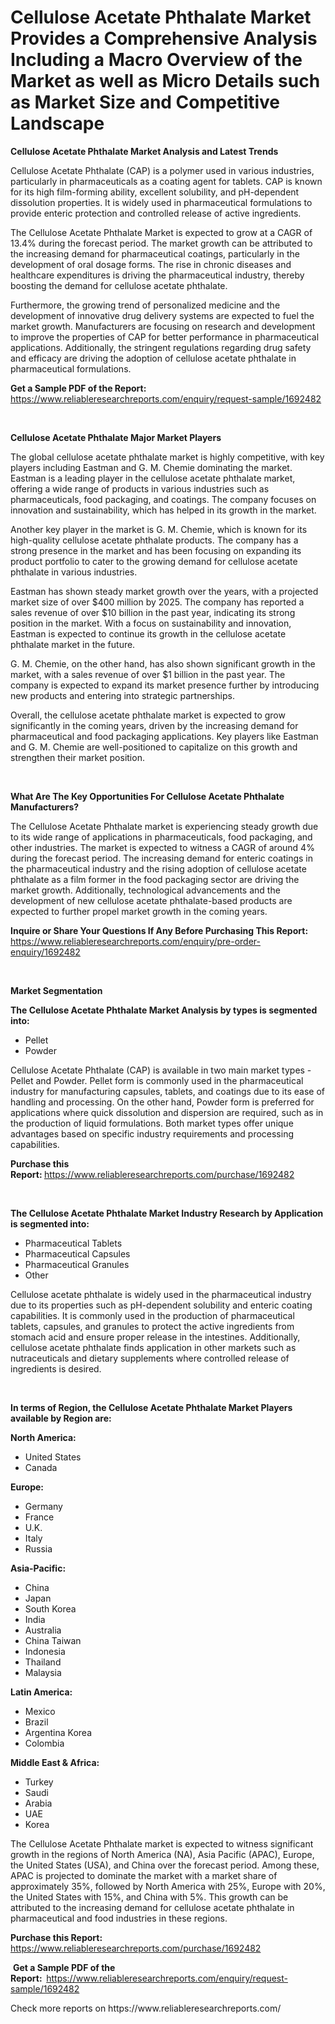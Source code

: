 <p><h1>Cellulose Acetate Phthalate Market Provides a Comprehensive Analysis Including a Macro Overview of the Market as well as Micro Details such as Market Size and Competitive Landscape</h1></p><p><strong>Cellulose Acetate Phthalate Market Analysis and Latest Trends</strong></p>
<p><p>Cellulose Acetate Phthalate (CAP) is a polymer used in various industries, particularly in pharmaceuticals as a coating agent for tablets. CAP is known for its high film-forming ability, excellent solubility, and pH-dependent dissolution properties. It is widely used in pharmaceutical formulations to provide enteric protection and controlled release of active ingredients.</p><p>The Cellulose Acetate Phthalate Market is expected to grow at a CAGR of 13.4% during the forecast period. The market growth can be attributed to the increasing demand for pharmaceutical coatings, particularly in the development of oral dosage forms. The rise in chronic diseases and healthcare expenditures is driving the pharmaceutical industry, thereby boosting the demand for cellulose acetate phthalate.</p><p>Furthermore, the growing trend of personalized medicine and the development of innovative drug delivery systems are expected to fuel the market growth. Manufacturers are focusing on research and development to improve the properties of CAP for better performance in pharmaceutical applications. Additionally, the stringent regulations regarding drug safety and efficacy are driving the adoption of cellulose acetate phthalate in pharmaceutical formulations.</p></p>
<p><strong>Get a Sample PDF of the Report:&nbsp;</strong> <a href="https://www.reliableresearchreports.com/enquiry/request-sample/1692482">https://www.reliableresearchreports.com/enquiry/request-sample/1692482</a></p>
<p>&nbsp;</p>
<p><strong>Cellulose Acetate Phthalate Major Market Players</strong></p>
<p><p>The global cellulose acetate phthalate market is highly competitive, with key players including Eastman and G. M. Chemie dominating the market. Eastman is a leading player in the cellulose acetate phthalate market, offering a wide range of products in various industries such as pharmaceuticals, food packaging, and coatings. The company focuses on innovation and sustainability, which has helped in its growth in the market.</p><p>Another key player in the market is G. M. Chemie, which is known for its high-quality cellulose acetate phthalate products. The company has a strong presence in the market and has been focusing on expanding its product portfolio to cater to the growing demand for cellulose acetate phthalate in various industries.</p><p>Eastman has shown steady market growth over the years, with a projected market size of over $400 million by 2025. The company has reported a sales revenue of over $10 billion in the past year, indicating its strong position in the market. With a focus on sustainability and innovation, Eastman is expected to continue its growth in the cellulose acetate phthalate market in the future.</p><p>G. M. Chemie, on the other hand, has also shown significant growth in the market, with a sales revenue of over $1 billion in the past year. The company is expected to expand its market presence further by introducing new products and entering into strategic partnerships.</p><p>Overall, the cellulose acetate phthalate market is expected to grow significantly in the coming years, driven by the increasing demand for pharmaceutical and food packaging applications. Key players like Eastman and G. M. Chemie are well-positioned to capitalize on this growth and strengthen their market position.</p></p>
<p>&nbsp;</p>
<p><strong>What Are The Key Opportunities For Cellulose Acetate Phthalate Manufacturers?</strong></p>
<p><p>The Cellulose Acetate Phthalate market is experiencing steady growth due to its wide range of applications in pharmaceuticals, food packaging, and other industries. The market is expected to witness a CAGR of around 4% during the forecast period. The increasing demand for enteric coatings in the pharmaceutical industry and the rising adoption of cellulose acetate phthalate as a film former in the food packaging sector are driving the market growth. Additionally, technological advancements and the development of new cellulose acetate phthalate-based products are expected to further propel market growth in the coming years.</p></p>
<p><strong>Inquire or Share Your Questions If Any Before Purchasing This Report:</strong> <a href="https://www.reliableresearchreports.com/enquiry/pre-order-enquiry/1692482">https://www.reliableresearchreports.com/enquiry/pre-order-enquiry/1692482</a></p>
<p>&nbsp;</p>
<p><strong>Market Segmentation</strong></p>
<p><strong>The Cellulose Acetate Phthalate Market Analysis by types is segmented into:</strong></p>
<p><ul><li>Pellet</li><li>Powder</li></ul></p>
<p><p>Cellulose Acetate Phthalate (CAP) is available in two main market types - Pellet and Powder. Pellet form is commonly used in the pharmaceutical industry for manufacturing capsules, tablets, and coatings due to its ease of handling and processing. On the other hand, Powder form is preferred for applications where quick dissolution and dispersion are required, such as in the production of liquid formulations. Both market types offer unique advantages based on specific industry requirements and processing capabilities.</p></p>
<p><strong>Purchase this Report:&nbsp;</strong><a href="https://www.reliableresearchreports.com/purchase/1692482">https://www.reliableresearchreports.com/purchase/1692482</a></p>
<p>&nbsp;</p>
<p><strong>The Cellulose Acetate Phthalate Market Industry Research by Application is segmented into:</strong></p>
<p><ul><li>Pharmaceutical Tablets</li><li>Pharmaceutical Capsules</li><li>Pharmaceutical Granules</li><li>Other</li></ul></p>
<p><p>Cellulose acetate phthalate is widely used in the pharmaceutical industry due to its properties such as pH-dependent solubility and enteric coating capabilities. It is commonly used in the production of pharmaceutical tablets, capsules, and granules to protect the active ingredients from stomach acid and ensure proper release in the intestines. Additionally, cellulose acetate phthalate finds application in other markets such as nutraceuticals and dietary supplements where controlled release of ingredients is desired.</p></p>
<p>&nbsp;</p>
<p><strong>In terms of Region, the Cellulose Acetate Phthalate Market Players available by Region are:</strong></p>
<p>
    <p> <strong> North America: </strong>
        <ul>
            <li>United States</li>
            <li>Canada</li>
        </ul>
        </p> 
    <p> <strong> Europe: </strong>
        <ul>
            <li>Germany</li>
            <li>France</li>
            <li>U.K.</li>
            <li>Italy</li>
            <li>Russia</li>
        </ul>
        </p> 
    <p> <strong> Asia-Pacific: </strong>
        <ul>
            <li>China</li>
            <li>Japan</li>
            <li>South Korea</li>
            <li>India</li>
            <li>Australia</li>
            <li>China Taiwan</li>
            <li>Indonesia</li>
            <li>Thailand</li>
            <li>Malaysia</li>
        </ul>
        </p> 
    <p> <strong> Latin America: </strong>
        <ul>
            <li>Mexico</li>
            <li>Brazil</li>
            <li>Argentina Korea</li>
            <li>Colombia</li>
        </ul>
        </p> 
    <p> <strong> Middle East & Africa: </strong>
        <ul>
            <li>Turkey</li>
            <li>Saudi</li>
            <li>Arabia</li>
            <li>UAE</li>
            <li>Korea</li>
        </ul>
    </p>
    </p>
<p><p>The Cellulose Acetate Phthalate market is expected to witness significant growth in the regions of North America (NA), Asia Pacific (APAC), Europe, the United States (USA), and China over the forecast period. Among these, APAC is projected to dominate the market with a market share of approximately 35%, followed by North America with 25%, Europe with 20%, the United States with 15%, and China with 5%. This growth can be attributed to the increasing demand for cellulose acetate phthalate in pharmaceutical and food industries in these regions.</p></p>
<p><strong>Purchase this Report: </strong><a href="https://www.reliableresearchreports.com/purchase/1692482">https://www.reliableresearchreports.com/purchase/1692482</a></p>
<p>&nbsp;<strong>Get a Sample PDF of the Report:&nbsp;&nbsp;</strong><a href="https://www.reliableresearchreports.com/enquiry/request-sample/1692482">https://www.reliableresearchreports.com/enquiry/request-sample/1692482</a></p>
<p><strong></strong></p>
<p>Check more reports on https://www.reliableresearchreports.com/</p>